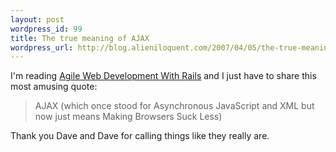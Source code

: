 ```yaml
---
layout: post
wordpress_id: 99
title: The true meaning of AJAX
wordpress_url: http://blog.alieniloquent.com/2007/04/05/the-true-meaning-of-ajax/
---
```

I'm reading [Agile Web Development With Rails][1] and I just have to share
this most amusing quote:

> AJAX (which once stood for Asynchronous JavaScript and XML but
> now just means Making Browsers Suck Less)

Thank you Dave and Dave for calling things like they really are.

   [1]: http://pragmaticprogrammer.com/titles/rails2/index.html

